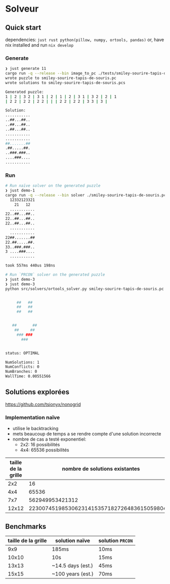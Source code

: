# Solveur

## Quick start

dependencies: `just rust python(pillow, numpy, ortools, pandas)` or, have nix
installed and run `nix develop`

### Generate

```sh
❯ just generate 11
cargo run -q --release --bin image_to_pc ./tests/smiley-sourire-tapis-de-souris.jpg 11
wrote puzzle to smiley-sourire-tapis-de-souris.pc
wrote solutions to smiley-sourire-tapis-de-souris.pcs

Generated puzzle:
1 | 2 | 3 2 | 3 1 | 2 | 1 | 2 | 3 1 | 3 2 | 2 | 1
| 2 2 | 2 2 | 2 2 | | | 2 2 | 2 2 | 3 3 | 3 |

Solution:
...........
..##...##..
..##...##..
..##...##..
...........
...........
##.......##
.##.....##.
..###.###..
....###....
...........
```

### Run

```sh
# Run naïve solver on the generated puzzle
❯ just demo-1
cargo run -q --release --bin solver ./smiley-sourire-tapis-de-souris.pc
  12332123321
    21   12
  ...........
22..##...##..
22..##...##..
22..##...##..
  ...........
  ...........
22##.......##
22.##.....##.
33..###.###..
3 ....###....
  ...........

took 557ms 440us 198ns
```

```sh
# Run `PRCON` solver on the generated puzzle
❯ just demo-3
❯ just demo-3
python src/solvers/ortools_solver.py smiley-sourire-tapis-de-souris.pc


     ##   ##
     ##   ##
     ##   ##


   ##       ##
    ##     ##
     ### ###
       ###


status: OPTIMAL

NumSolutions: 1
NumConflicts: 0
NumBranches: 0
WallTime: 0.00551566
```

## Solutions explorées

https://github.com/tsionyx/nonogrid

### Implementation naïve

- utilise le backtracking
- mets beaucoup de temps a se rendre compte d'une solution incorrecte
- nombre de cas a testé exponentiel:
  - 2x2: 16 possibilités
  - 4x4: 65536 possibilités

| taille de la grille | nombre de solutions existantes               |
| ------------------- | -------------------------------------------- |
| 2x2                 | 16                                           |
| 4x4                 | 65536                                        |
| 7x7                 | 562949953421312                              |
| 12x12               | 22300745198530623141535718272648361505980416 |

## Benchmarks

| taille de la grille | solution naïve    | solution `PRCON` |
| ------------------- | ----------------- | ---------------- |
| 9x9                 | 185ms             | 10ms             |
| 10x10               | 10s               | 15ms             |
| 13x13               | ~14.5 days (est.) | 45ms             |
| 15x15               | ~100 years (est.) | 70ms             |

